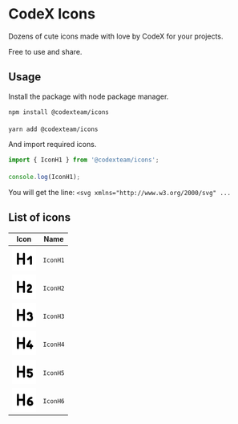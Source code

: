 # CodeX Icons

Dozens of cute icons made with love by CodeX for your projects.

Free to use and share.

## Usage

Install the package with node package manager.  

```sh
npm install @codexteam/icons

yarn add @codexteam/icons
```

And import required icons.

```js
import { IconH1 } from '@codexteam/icons';

console.log(IconH1);
```

You will get the line: `<svg xmlns="http://www.w3.org/2000/svg" ...`

## List of icons

<!-- DO NOT EDIT THE FOLLOWING SECTION MANUALLY -->
<!-- BEGIN TABLE_OF_ICONS -->
| Icon | Name |
| --- | --- |
| ![H1](./dist/icons/IconH1.svg) | `IconH1` |
| ![H2](./dist/icons/IconH2.svg) | `IconH2` |
| ![H3](./dist/icons/IconH3.svg) | `IconH3` |
| ![H4](./dist/icons/IconH4.svg) | `IconH4` |
| ![H5](./dist/icons/IconH5.svg) | `IconH5` |
| ![H6](./dist/icons/IconH6.svg) | `IconH6` |
<!-- END TABLE_OF_ICONS -->
